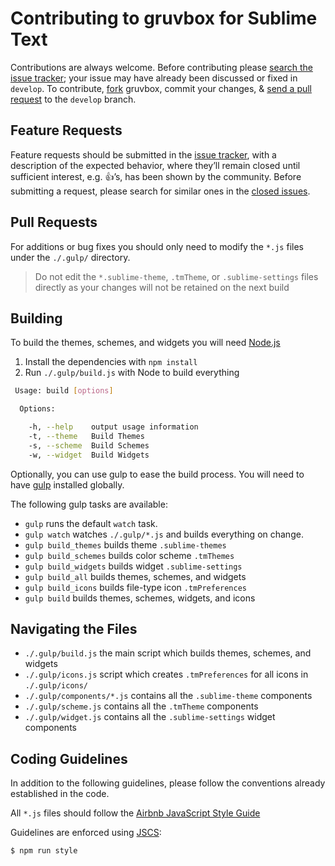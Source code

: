 # Contributing to gruvbox for Sublime Text

Contributions are always welcome. Before contributing please [search the issue tracker](https://github.com/Briles/gruvbox/issues); your issue may have already been discussed or fixed in `develop`. To contribute, [fork](https://help.github.com/articles/fork-a-repo/) gruvbox, commit your changes, & [send a pull request](https://help.github.com/articles/using-pull-requests/) to the `develop` branch.

## Feature Requests

Feature requests should be submitted in the [issue tracker](https://github.com/Briles/gruvbox/issues), with a description of
the expected behavior, where they’ll remain closed until sufficient interest, e.g. :+1:’s, has been shown by the community. Before submitting a request, please search for similar ones in the [closed issues](https://github.com/Briles/gruvbox/issues?q=is%3Aissue+is%3Aclosed+label%3Aenhancement).

## Pull Requests

For additions or bug fixes you should only need to modify the `*.js` files under the `./.gulp/` directory.

> Do not edit the `*.sublime-theme`, `.tmTheme`, or `.sublime-settings` files directly as your changes will not be retained on the next build

## Building

To build the themes, schemes, and widgets you will need [Node.js](https://nodejs.org/)

1. Install the dependencies with `npm install`
2. Run `./.gulp/build.js` with Node to build everything

```bash
 Usage: build [options]

  Options:

    -h, --help    output usage information
    -t, --theme   Build Themes
    -s, --scheme  Build Schemes
    -w, --widget  Build Widgets
```

Optionally, you can use gulp to ease the build process. You will need to have [gulp](https://github.com/gulpjs/gulp) installed globally.

The following gulp tasks are available:

- `gulp` runs the default `watch` task.
- `gulp watch` watches `./.gulp/*.js` and builds everything on change.
- `gulp build_themes` builds theme `.sublime-themes`
- `gulp build_schemes` builds color scheme `.tmThemes`
- `gulp build_widgets` builds widget `.sublime-settings`
- `gulp build_all` builds themes, schemes, and widgets
- `gulp build_icons` builds file-type icon `.tmPreferences`
- `gulp build` builds themes, schemes, widgets, and icons

## Navigating the Files

- `./.gulp/build.js` the main script which builds themes, schemes, and widgets
- `./.gulp/icons.js` script which creates `.tmPreferences` for all icons in `./.gulp/icons/`
- `./.gulp/components/*.js` contains all the `.sublime-theme` components
- `./.gulp/scheme.js` contains all the `.tmTheme` components
- `./.gulp/widget.js` contains all the `.sublime-settings` widget components

## Coding Guidelines

In addition to the following guidelines, please follow the conventions already established in the code.

All `*.js` files should follow the [Airbnb JavaScript Style Guide](https://github.com/airbnb/javascript)

Guidelines are enforced using [JSCS](https://www.npmjs.com/package/jscs):

```bash
$ npm run style
```
